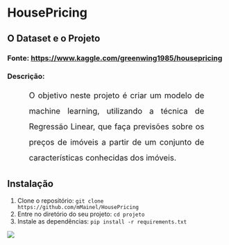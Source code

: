 # HousePricing

## O Dataset e o Projeto

### Fonte: https://www.kaggle.com/greenwing1985/housepricing

### Descrição:
<p style='font-size: 18px; line-height: 2; margin: 10px 50px; text-align: justify;'>O objetivo neste projeto é criar um modelo de machine learning, utilizando a técnica de Regressão Linear, que faça previsões sobre os preços de imóveis a partir de um conjunto de características conhecidas dos imóveis.</p>

## Instalação

1. Clone o repositório: `git clone https://github.com/mMainel/HousePricing`
2. Entre no diretório do seu projeto: `cd projeto`
3. Instale as dependências: `pip install -r requirements.txt`

![](https://static1.thegamerimages.com/wordpress/wp-content/uploads/2021/02/pjimage-2021-02-17T171727.443.jpg)
